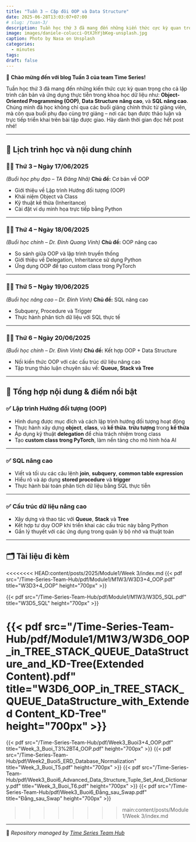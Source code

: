 ```yaml
---
title: "Tuần 3 – Cặp đôi OOP và Data Structure"
date: 2025-06-28T13:03:07+07:00
# slug: /tuan-3/
description: Tuần học thứ 3 đã mang đến những kiến thức cực kỳ quan trọng cho cả lập trình căn bản và ứng dụng thực tiễn
image: images/daniele-colucci-OtXJhYjbKeg-unsplash.jpg
caption: Photo by Nasa on Unsplash
categories:
  - minutes
tags:
draft: false
---
```


🎉 **Chào mừng đến với blog Tuần 3 của team Time Series!**

Tuần học thứ 3 đã mang đến những kiến thức cực kỳ quan trọng cho cả lập trình căn bản và ứng dụng thực tiễn trong khoa học dữ liệu như: **Object-Oriented Programming (OOP)**, **Data Structure nâng cao**, và **SQL nâng cao**. Chúng mình đã học không chỉ qua các buổi giảng chính thức từ giảng viên, mà còn qua buổi phụ đạo cùng trợ giảng – nơi các bạn được thảo luận và trực tiếp triển khai trên bài tập được giao. Hãy dành thời gian đọc hết post nhé!

---

## 📅 **Lịch trình học và nội dung chính**

### 🧑‍🏫 **Thứ 3 – Ngày 17/06/2025**

_(Buổi học phụ đạo – TA Đăng Nhã)_
**Chủ đề:** Cơ bản về OOP

- Giới thiệu về Lập trình Hướng đối tượng (OOP)
- Khái niệm Object và Class
- Kỹ thuật kế thừa (Inheritance)
- Cài đặt ví dụ minh họa trực tiếp bằng Python

---

### 👨‍🏫 **Thứ 4 – Ngày 18/06/2025**

_(Buổi học chính – Dr. Đinh Quang Vinh)_
**Chủ đề:** OOP nâng cao

- So sánh giữa OOP và lập trình truyền thống
- Giới thiệu về Delegation, Inheritance sử dụng Python
- Ứng dụng OOP để tạo custom class trong PyTorch

---

### 🧑‍🏫 **Thứ 5 – Ngày 19/06/2025**

_(Buổi học nâng cao – Dr. Đình Vinh)_
**Chủ đề:** SQL nâng cao

- Subquery, Procedure và Trigger
- Thực hành phân tích dữ liệu với SQL thực tế

---

### 👨‍🏫 **Thứ 6 – Ngày 20/06/2025**

_(Buổi học chính – Dr. Đình Vinh)_
**Chủ đề:** Kết hợp OOP + Data Structure

- Nối kiến thức OOP với các cấu trúc dữ liệu nâng cao
- Tập trung thảo luận chuyên sâu về: **Queue, Stack và Tree**

---

## 📌 **Tổng hợp nội dung & điểm nổi bật**

### ✅ **Lập trình Hướng đối tượng (OOP)**

- Hình dung được mục đích và cách lập trình hướng đối tượng hoạt động
- Thực hành xây dựng **object**, **class**, và **kế thừa**. **trừu tượng** trong **kế thừa**
- Áp dụng kỹ thuật **delegation** để chia trách nhiệm trong class
- Tạo **custom class trong PyTorch**, làm nền tảng cho mô hình hóa AI

---

### ✅ **SQL nâng cao**

- Viết và tối ưu các câu lệnh **join**, **subquery**, **common table expression**
- Hiểu rõ và áp dụng **stored procedure** và **trigger**
- Thực hành bài toán phân tích dữ liệu bằng SQL thực tiễn

---

### ✅ **Cấu trúc dữ liệu nâng cao**

- Xây dựng và thao tác với **Queue**, **Stack** và **Tree**
- Kết hợp tư duy OOP khi triển khai các cấu trúc này bằng Python
- Gắn lý thuyết với các ứng dụng trong quản lý bộ nhớ và thuật toán

---

## 🗂 **Tài liệu đi kèm**

<<<<<<<< HEAD:content/posts/2025/Module1/Week 3/index.md
{{< pdf src="/Time-Series-Team-Hub/pdf/Module1/M1W3/W3D3+4_OOP.pdf" title="W3D3+4_OOP" height="700px" >}}

{{< pdf src="/Time-Series-Team-Hub/pdf/Module1/M1W3/W3D5_SQL.pdf" title="W3D5_SQL" height="700px" >}}

{{< pdf src="/Time-Series-Team-Hub/pdf/Module1/M1W3/W3D6_OOP_in_TREE_STACK_QUEUE_DataStructure_and_KD-Tree(Extended Content).pdf" title="W3D6_OOP_in_TREE_STACK_QUEUE_DataStructure_with_Extended Content_KD-Tree" height="700px" >}}
========
{{< pdf src="/Time-Series-Team-Hub/pdf/Week3_Buoi3+4_OOP.pdf" title="Week_3_Buoi_T3%2BT4_OOP.pdf" height="700px" >}}
{{< pdf src="/Time-Series-Team-Hub/pdf/Week2_Buoi5_ERD_Database_Normalization" title="Week_3_Buoi_T5.pdf" height="700px" >}}
{{< pdf src="/Time-Series-Team-Hub/pdf/Week3_Buoi6_Advanced_Data_Structure_Tuple_Set_And_Dictionary.pdf" title="Week_3_Buoi_T6.pdf" height="700px" >}}
{{< pdf src="/Time-Series-Team-Hub/pdf/Week3_Buoi6_Đằng_sau_Swap.pdf" title="Đằng_sau_Swap" height="700px" >}}

>>>>>>>> main:content/posts/Module1/Week 3/index.md

---

🧠 _Repository managed by [Time Series Team Hub](https://github.com/Jennifer1907/Time-Series-Team-Hub)_
